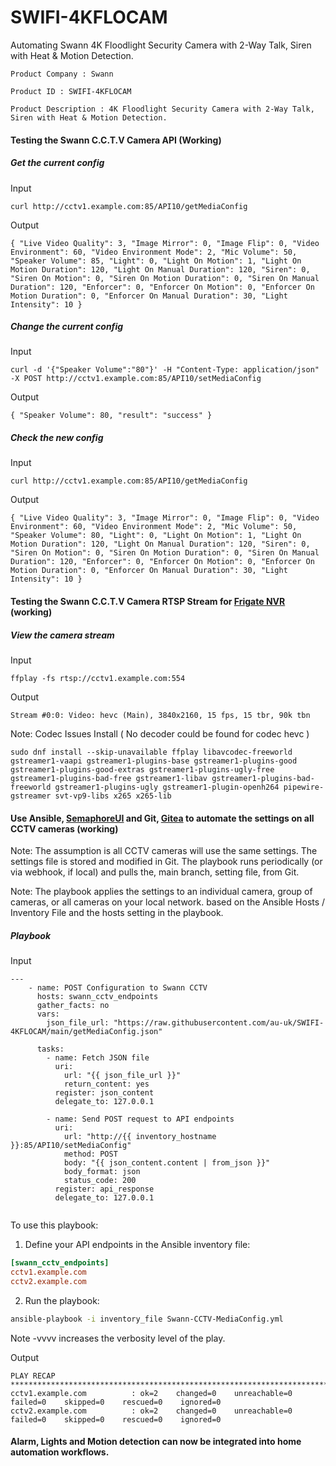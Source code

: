 # SWIFI-4KFLOCAM
 Automating Swann 4K Floodlight Security Camera with 2-Way Talk, Siren with Heat &amp; Motion Detection.

    Product Company : Swann

    Product ID : SWIFI-4KFLOCAM

    Product Description : 4K Floodlight Security Camera with 2-Way Talk, Siren with Heat & Motion Detection.

#### Testing the Swann C.C.T.V Camera API (Working)

##### Get the current config

Input
```
curl http://cctv1.example.com:85/API10/getMediaConfig 
```

Output
```
{ "Live Video Quality": 3, "Image Mirror": 0, "Image Flip": 0, "Video Environment": 60, "Video Environment Mode": 2, "Mic Volume": 50, "Speaker Volume": 85, "Light": 0, "Light On Motion": 1, "Light On Motion Duration": 120, "Light On Manual Duration": 120, "Siren": 0, "Siren On Motion": 0, "Siren On Motion Duration": 0, "Siren On Manual Duration": 120, "Enforcer": 0, "Enforcer On Motion": 0, "Enforcer On Motion Duration": 0, "Enforcer On Manual Duration": 30, "Light Intensity": 10 }
```

##### Change the current config

Input
```
curl -d '{"Speaker Volume":"80"}' -H "Content-Type: application/json" -X POST http://cctv1.example.com:85/API10/setMediaConfig
```

Output
```
{ "Speaker Volume": 80, "result": "success" }
```

##### Check the new config

Input
```
curl http://cctv1.example.com:85/API10/getMediaConfig 
```

Output
```
{ "Live Video Quality": 3, "Image Mirror": 0, "Image Flip": 0, "Video Environment": 60, "Video Environment Mode": 2, "Mic Volume": 50, "Speaker Volume": 80, "Light": 0, "Light On Motion": 1, "Light On Motion Duration": 120, "Light On Manual Duration": 120, "Siren": 0, "Siren On Motion": 0, "Siren On Motion Duration": 0, "Siren On Manual Duration": 120, "Enforcer": 0, "Enforcer On Motion": 0, "Enforcer On Motion Duration": 0, "Enforcer On Manual Duration": 30, "Light Intensity": 10 }
```

#### Testing the Swann C.C.T.V Camera RTSP Stream for [Frigate NVR](https://github.com/blakeblackshear/frigate) (working)

##### View the camera stream

Input
```
ffplay -fs rtsp://cctv1.example.com:554
```

Output
```
Stream #0:0: Video: hevc (Main), 3840x2160, 15 fps, 15 tbr, 90k tbn
```

  Note: Codec Issues Install ( No decoder could be found for codec hevc )

```
sudo dnf install --skip-unavailable ffplay libavcodec-freeworld gstreamer1-vaapi gstreamer1-plugins-base gstreamer1-plugins-good gstreamer1-plugins-good-extras gstreamer1-plugins-ugly-free gstreamer1-plugins-bad-free gstreamer1-libav gstreamer1-plugins-bad-freeworld gstreamer1-plugins-ugly gstreamer1-plugin-openh264 pipewire-gstreamer svt-vp9-libs x265 x265-lib

```

#### Use Ansible, [SemaphoreUI](https://github.com/semaphoreui/semaphore) and Git, [Gitea](https://github.com/go-gitea) to automate the settings on all CCTV cameras (working)

  Note: The assumption is all CCTV cameras will use the same settings. The settings file is stored and modified in Git. The playbook runs periodically (or via webhook, if local) and pulls the, main branch, setting file, from Git.
  
  Note: The playbook applies the settings to an individual camera, group of cameras, or all cameras on your local network. based on the Ansible Hosts / Inventory File and the hosts setting in the playbook.

##### Playbook

Input

```
---
    - name: POST Configuration to Swann CCTV
      hosts: swann_cctv_endpoints
      gather_facts: no
      vars:
        json_file_url: "https://raw.githubusercontent.com/au-uk/SWIFI-4KFLOCAM/main/getMediaConfig.json"
    
      tasks:
        - name: Fetch JSON file
          uri:
            url: "{{ json_file_url }}"
            return_content: yes
          register: json_content
          delegate_to: 127.0.0.1
    
        - name: Send POST request to API endpoints
          uri:
            url: "http://{{ inventory_hostname }}:85/API10/setMediaConfig"
            method: POST
            body: "{{ json_content.content | from_json }}"
            body_format: json
            status_code: 200
          register: api_response
          delegate_to: 127.0.0.1
        
```
To use this playbook:

1. Define your API endpoints in the Ansible inventory file:

```ini
[swann_cctv_endpoints]
cctv1.example.com
cctv2.example.com
```

2. Run the playbook:

```bash
ansible-playbook -i inventory_file Swann-CCTV-MediaConfig.yml
```

  Note -vvvv increases the verbosity level of the play.

Output
```
PLAY RECAP **********************************************************************************************************************************************************************************
cctv1.example.com          : ok=2    changed=0    unreachable=0    failed=0    skipped=0    rescued=0    ignored=0   
cctv2.example.com          : ok=2    changed=0    unreachable=0    failed=0    skipped=0    rescued=0    ignored=0   

```
#### Alarm, Lights and Motion detection can now be integrated into home automation workflows.